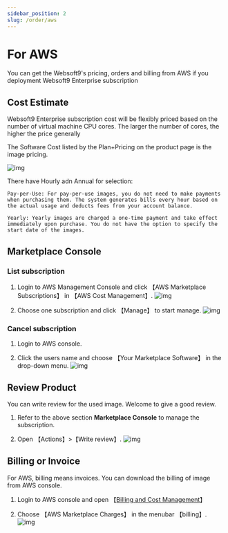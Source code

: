 ```yaml
---
sidebar_position: 2
slug: /order/aws
---
```


# For AWS

You can get the Websoft9's pricing, orders and billing from AWS if you deployment Websoft9 Enterprise subscription

## Cost Estimate

Websoft9 Enterprise subscription cost will be flexibly priced based on the number of virtual machine CPU cores. The larger the number of cores, the higher the price generally

The Software Cost listed by the Plan+Pricing on the product page is the image pricing.  

![img](https://libs.websoft9.com/Websoft9/DocsPicture/en/aws/aws-mkpricing-websoft9.png)

There have Hourly adn Annual for selection:  

``` text
Pay-per-Use: For pay-per-use images, you do not need to make payments when purchasing them. The system generates bills every hour based on the actual usage and deducts fees from your account balance.

Yearly: Yearly images are charged a one-time payment and take effect immediately upon purchase. You do not have the option to specify the start date of the images.

```

## Marketplace Console

### List subscription

1. Login to AWS Management Console and click 【AWS Marketplace Subscriptions】 in 【AWS Cost Management】.
   ![img](https://libs.websoft9.com/Websoft9/DocsPicture/en/aws/aws-mkconsole-websoft9.png)

2. Choose one subscription and click 【Manage】 to start manage.
   ![img](https://libs.websoft9.com/Websoft9/DocsPicture/en/aws/aws-mkconsolemanage-websoft9.png)

### Cancel subscription

1. Login to AWS console.

2. Click the users name and choose 【Your Marketplace Software】 in the drop-down menu.
   ![img](https://libs.websoft9.com/Websoft9/DocsPicture/en/aws/aws-yoursb-websoft9.png)

## Review Product

You can write review for the used image. Welcome to give a good review.

1. Refer to the above section **Marketplace Console**  to manage the subscription.  

2. Open 【Actions】>【Write review】.
   ![img](https://libs.websoft9.com/Websoft9/DocsPicture/en/aws/aws-mkreview-websoft9.png)

## Billing or Invoice

For AWS, billing means invoices. You can download the billing of image from AWS console.

1. Login to AWS console and open 【[Billing and Cost Management](https://console.aws.amazon.com/billing/home#/)】 

2. Choose 【AWS Marketplace Charges】 in the menubar 【billing】.
   ![img](https://libs.websoft9.com/Websoft9/DocsPicture/en/aws/aws-mkbilling-websoft9.png)